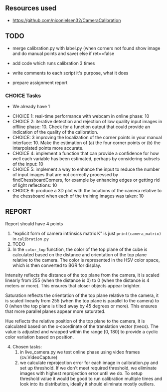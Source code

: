 ## Resources used

* https://github.com/niconielsen32/CameraCalibration

## TODO

* merge calibration.py with label.py (when corners not found show image and do manual points and save) else if ret==false
* add code which runs calibration 3 times

* write comments to each script it's purpose, what it does
* prepare assignment report


### CHOICE Tasks

* We already have 1

- CHOICE 1: real-time performance with webcam in online phase: 10
- CHOICE 2: iterative detection and rejection of low quality input images in offline phase: 10. Check for a function output that could provide an indication of the quality of the calibration.
- CHOICE: 3 improving the localization of the corner points in your manual interface: 10. Make the estimation of (a) the four corner points or (b) the interpolated points more accurate.
- CHOICE 4: implement a function that can provide a confidence for how well each variable has been estimated, perhaps by considering subsets of the input: 10
- CHOICE 5: implement a way to enhance the input to reduce the number of input images that are not correctly processed by findChessboardCorners, for example by enhancing edges or getting rid of light reflections: 10
- CHOICE 6: produce a 3D plot with the locations of the camera relative to the chessboard when each of the training images was taken: 10


## REPORT

Report should have 4 points
1. "explicit form of camera intrinsics matrix K" is just `print(camera_matrix)` in `calibration.py`
2. TODO
3. In the `color_top` function, the color of the top plane of the cube is calculated based on the distance and orientation of the top plane relative to the camera. The color is represented in the HSV color space, which is then converted to BGR for display. 

Intensity reflects the distance of the top plane from the camera, it is scaled linearly from 255 (when the distance is 0) to 0 (when the distance is 4 meters or more). This ensures that closer objects appear brighter.

Saturation reflects the orientation of the top plane relative to the camera, it is scaled linearly from 255 (when the top plane is parallel to the camera) to 0 (when the top plane is tilted away by 45 degrees or more). This ensures that more parallel planes appear more saturated.

Hue reflects the relative position of the top plane to the camera, it is calculated based on the x-coordinate of the translation vector (tvecs). The value is adjusted and wrapped within the range [0, 180] to provide a cyclic color variation based on position.



4. Chosen tasks:
    1) in live_camera.py we test online phase using video frames (cv.VideoCapture)
    2) we calculate reprojection error for each image in calibration.py and set up threshold. If we don't meet required threshold, we eliminate images with highest reprojection error until we do. To setup threshold value it would be good to run calibration multiple times and look into its distribution, ideally it should eliminate mostly outliers. 